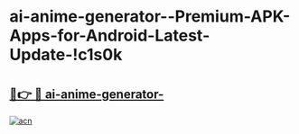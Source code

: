 # ai-anime-generator--Premium-APK-Apps-for-Android-Latest-Update-!c1s0k

# <h2><a href="https://8inl0e.esa.edu.pl?title=ai-anime-generator-&ref=c1s0k">🔗👉 🔴 ai-anime-generator-</a></h2>

[![acn](https://github.com/user-attachments/assets/0f9c940e-d8b0-45ae-aac7-cd30a18b3e1c)](https://8inl0e.esa.edu.pl?title=ai-anime-generator-&ref=c1s0k)

